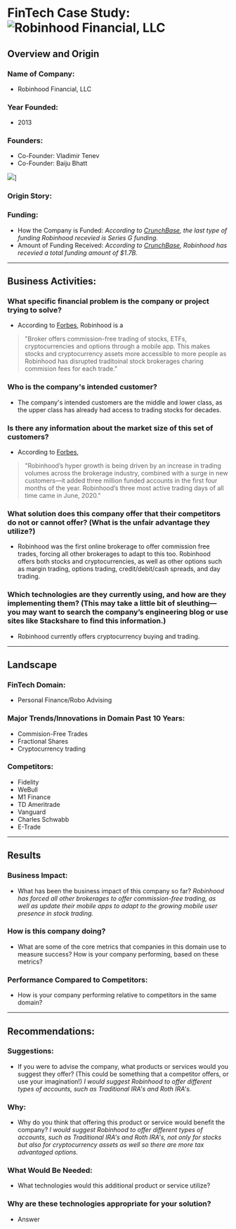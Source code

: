 # FinTech Case Study: ![Robinhood Financial, LLC](https://res-5.cloudinary.com/crunchbase-production/image/upload/c_lpad,h_170,w_170,f_auto,b_white,q_auto:eco/xefratv6r06jgmdyywpc)
## Overview and Origin
### Name of Company:
* Robinhood Financial, LLC
### Year Founded:
* 2013
### Founders:
* Co-Founder: Vladimir Tenev
* Co-Founder: Baiju Bhatt

![](https://i.insider.com/5960e4d9f50184c83c8b4994?width=1100&format=jpeg&auto=webp)]
### Origin Story:

### Funding:
* How the Company is Funded:
    *According to [CrunchBase](https://www.crunchbase.com/organization/robinhood), the last type of funding Robinhood recevied is Series G funding.*
* Amount of Funding Received:
*According to [CrunchBase](https://www.crunchbase.com/organization/robinhood), Robinhood has recevied a total funding amount of $1.7B.*
---
## Business Activities:
### What specific financial problem is the company or project trying to solve?
* According to [Forbes](https://www.forbes.com/sites/jeffkauflin/2019/02/04/the-10-biggest-fintech-companies-in-america-2019/#7e0b2f2632b9), Robinhood is a 
> "Broker offers commission-free trading of stocks, ETFs, cryptocurrencies and options through a mobile app. This makes stocks and cryptocurrency assets more accessible to more people as Robinhood has disrupted traditoinal stock brokerages charing commision fees for each trade." 



### Who is the company's intended customer?  
* The company's intended customers are the middle and lower class, as the upper class has already had access to trading stocks for decades.
### Is there any information about the market size of this set of customers?
* According to [Forbes](https://www.forbes.com/sites/jeffkauflin/2019/02/04/the-10-biggest-fintech-companies-in-america-2019/#7e0b2f2632b9), 
>"Robinhood’s hyper growth is being driven by an increase in trading volumes across the brokerage industry, combined with a surge in new customers—it added three million funded accounts in the first four months of the year. Robinhood’s three most active trading days of all time came in June, 2020."
### What solution does this company offer that their competitors do not or cannot offer? (What is the unfair advantage they utilize?)
* Robinhood was the first online brokerage to offer commission free trades, forcing all other brokerages to adapt to this too. Robinhood offers both stocks and cryptocurrencies, as well as other options such as margin trading, options trading, credit/debit/cash spreads, and day trading.
### Which technologies are they currently using, and how are they implementing them? (This may take a little bit of sleuthing–– you may want to search the company’s engineering blog or use sites like Stackshare to find this information.)
* Robinhood currently offers cryptocurrency buying and trading. 
---
## Landscape
### FinTech Domain:
* Personal Finance/Robo Advising
### Major Trends/Innovations in Domain Past 10 Years:
* Commision-Free Trades
* Fractional Shares
* Cryptocurrency trading

### Competitors:
* Fidelity
* WeBull
* M1 Finance
* TD Ameritrade
* Vanguard
* Charles Schwabb
* E-Trade

---
## Results
### Business Impact:
* What has been the business impact of this company so far?
*Robinhood has forced all other brokerages to offer commission-free trading, as well as update their mobile apps to adapt to the growing mobile user presence in stock trading.*
### How is this company doing?
* What are some of the core metrics that companies in this domain use to measure success? How is your company performing, based on these metrics?
### Performance Compared to Competitors:
* How is your company performing relative to competitors in the same domain?

---
## Recommendations:
### Suggestions:
* If you were to advise the company, what products or services would you suggest they offer? (This could be something that a competitor offers, or use your imagination!)
*I would suggest Robinhood to offer different types of accounts, such as Traditional IRA's and Roth IRA's.*

### Why:
* Why do you think that offering this product or service would benefit the company?
*I would suggest Robinhood to offer different types of accounts, such as Traditional IRA's and Roth IRA's, not only for stocks but also for cryptocurrency assets as well so there are more tax advantaged options.*
### What Would Be Needed:
* What technologies would this additional product or service utilize?

### Why are these technologies appropriate for your solution?
* Answer
